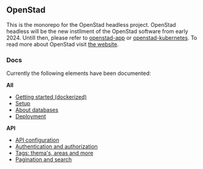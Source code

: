## OpenStad

This is the monorepo for the OpenStad headless project. OpenStad headless will be the new instllment of the OpenStad software from early 2024. Untill then, please refer to [openstad-app](https://github.com/openstad/openstad-app) or [openstad-kubernetes](https://github.com/openstad/openstad-kubernetes). To read more about OpenStad visit [the website](https://openstad.org/).

### Docs

Currently the following elements have been documented:


__All__
- [Getting started (dockerized)](doc/getting-started.md)
- [Setup](doc/setup.md)
- [About databases](doc/databases.md)
- [Deployment](doc/deployment.md)

__API__
- [API configuration](apps/api-server/doc/config.md)
- [Authentication and authorization](apps/api-server/doc/auth.md)
- [Tags: thema's, areas and more](apps/api-server/doc/tags.and.statuses.md)
- [Pagination and search](apps/api-server/doc/pagination-and-search.md)


